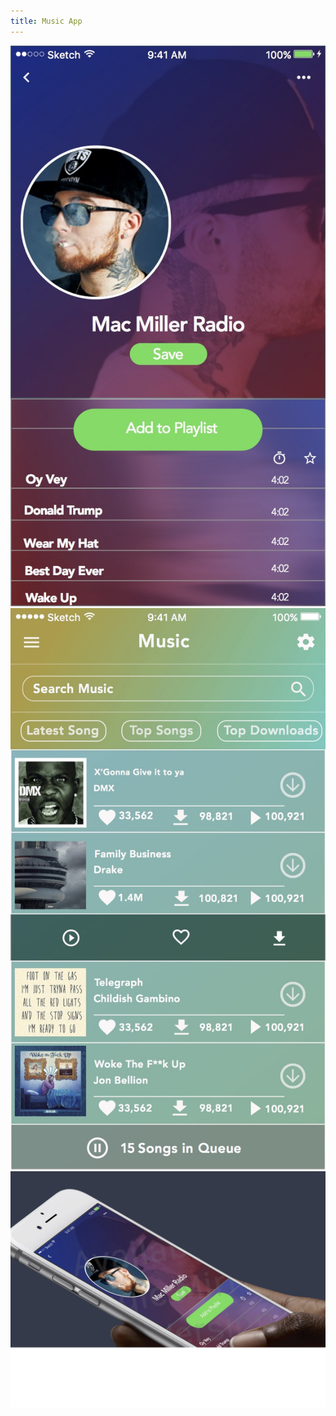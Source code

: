 ```yaml
---
title: Music App
---
```


![Music App UX](assets/img/work/proj-3/music.jpg)
![Music App UX](assets/img/work/proj-3/selection.jpg)
![Music App UX](assets/img/work/proj-3/thumb.jpg)